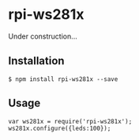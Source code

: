 # rpi-ws281x

Under construction...

## Installation

	$ npm install rpi-ws281x --save


## Usage

	var ws281x = require('rpi-ws281x');
    ws281x.configure({leds:100});


